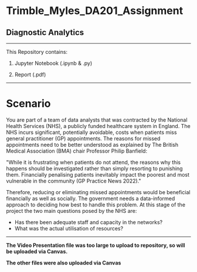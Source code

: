 # Trimble_Myles_DA201_Assignment
## Diagnostic Analytics

-------------------------

This Repository contains:

1. Jupyter Notebook (.ipynb & .py)

2. Report (.pdf)

-------------------------

# Scenario

You are part of a team of data analysts that was contracted by the National Health Services (NHS), a publicly funded healthcare system in England. The NHS incurs significant, potentially avoidable, costs when patients miss general practitioner (GP) appointments. The reasons for missed appointments need to be better understood as explained by The British Medical Association (BMA) chair Professor Philip Banfield:

"While it is frustrating when patients do not attend, the reasons why this happens should be investigated rather than simply resorting to punishing them. Financially penalising patients inevitably impact the poorest and most vulnerable in the community (GP Practice News 2022)."

Therefore, reducing or eliminating missed appointments would be beneficial financially as well as socially. The government needs a data-informed approach to deciding how best to handle this problem. At this stage of the project the two main questions posed by the NHS are:

- Has there been adequate staff and capacity in the networks?
- What was the actual utilisation of resources?

-------------------------

**The Video Presentation file was too large to upload to repository, so will be uploaded via Canvas.**

**The other files were also uploaded via Canvas**
